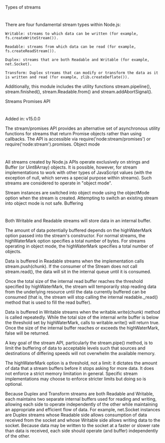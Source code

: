 Types of streams
#

There are four fundamental stream types within Node.js:

    Writable: streams to which data can be written (for example, fs.createWriteStream()).
    
    Readable: streams from which data can be read (for example, fs.createReadStream()).
    
    Duplex: streams that are both Readable and Writable (for example, net.Socket).
    
    Transform: Duplex streams that can modify or transform the data as it is written and read (for example, zlib.createDeflate()).

Additionally, this module includes the utility functions stream.pipeline(), stream.finished(), stream.Readable.from() and stream.addAbortSignal().

Streams Promises API
#
Added in: v15.0.0

The stream/promises API provides an alternative set of asynchronous utility functions for streams that return Promise objects rather than using callbacks. The API is accessible via require('node:stream/promises') or require('node:stream').promises.
Object mode
#

All streams created by Node.js APIs operate exclusively on strings and Buffer (or Uint8Array) objects. It is possible, however, for stream implementations to work with other types of JavaScript values (with the exception of null, which serves a special purpose within streams). Such streams are considered to operate in "object mode".

Stream instances are switched into object mode using the objectMode option when the stream is created. Attempting to switch an existing stream into object mode is not safe.
Buffering
#

Both Writable and Readable streams will store data in an internal buffer.

The amount of data potentially buffered depends on the highWaterMark option passed into the stream's constructor. For normal streams, the highWaterMark option specifies a total number of bytes. For streams operating in object mode, the highWaterMark specifies a total number of objects.

Data is buffered in Readable streams when the implementation calls stream.push(chunk). If the consumer of the Stream does not call stream.read(), the data will sit in the internal queue until it is consumed.

Once the total size of the internal read buffer reaches the threshold specified by highWaterMark, the stream will temporarily stop reading data from the underlying resource until the data currently buffered can be consumed (that is, the stream will stop calling the internal readable._read() method that is used to fill the read buffer).

Data is buffered in Writable streams when the writable.write(chunk) method is called repeatedly. While the total size of the internal write buffer is below the threshold set by highWaterMark, calls to writable.write() will return true. Once the size of the internal buffer reaches or exceeds the highWaterMark, false will be returned.

A key goal of the stream API, particularly the stream.pipe() method, is to limit the buffering of data to acceptable levels such that sources and destinations of differing speeds will not overwhelm the available memory.

The highWaterMark option is a threshold, not a limit: it dictates the amount of data that a stream buffers before it stops asking for more data. It does not enforce a strict memory limitation in general. Specific stream implementations may choose to enforce stricter limits but doing so is optional.

Because Duplex and Transform streams are both Readable and Writable, each maintains two separate internal buffers used for reading and writing, allowing each side to operate independently of the other while maintaining an appropriate and efficient flow of data. For example, net.Socket instances are Duplex streams whose Readable side allows consumption of data received from the socket and whose Writable side allows writing data to the socket. Because data may be written to the socket at a faster or slower rate than data is received, each side should operate (and buffer) independently of the other.

<!-- REF => https://nodejs.org/api/stream.html -->
